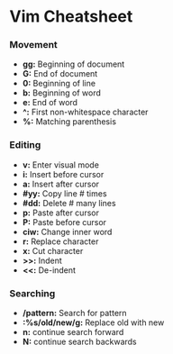 # Vim Cheatsheet

### Movement
* **gg:** Beginning of document
* **G:** End of document
* **0:** Beginning of line
* **b:** Beginning of word
* **e:** End of word
* **^:** First non-whitespace character
* **%:** Matching parenthesis

### Editing
* **v:** Enter visual mode
* **i:** Insert before cursor
* **a:** Insert after cursor
* **#yy:** Copy line # times
* **#dd:** Delete # many lines
* **p:** Paste after cursor
* **P:** Paste before cursor
* **ciw:** Change inner word
* **r:** Replace character
* **x:** Cut character
* **>>:** Indent
* **<<:** De-indent

### Searching
* **/pattern:** Search for pattern
* **:%s/old/new/g:** Replace old with new
* **n:** continue search forward
* **N:** continue search backwards
